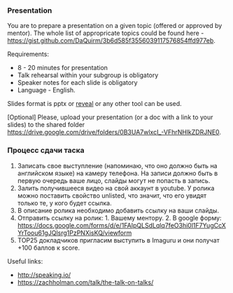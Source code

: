 ### Presentation
You are to prepare a presentation on a given topic (offered or approved by mentor). The whole list of appropricate topics could be found here - https://gist.github.com/DaQuirm/3b6d585f3556039117576854ffd977eb.

Requirements:
* 8 - 20 minutes for presentation
* Talk rehearsal within your subgroup is obligatory
* Speaker notes for each slide is obligatory
* Language - English.

Slides format is pptx or [reveal](https://github.com/hakimel/reveal.js/) or any other tool can be used.

[Optional] Please, upload your presentation (or a doc with a link to your slides) to the shared folder https://drive.google.com/drive/folders/0B3UA7wlxcI_-VFhrNHlkZDRJNE0.

### Процесс сдачи таска
  1. Записать свое выступление (напоминаю, что оно должно быть на английском языке) на камеру телефона. На записи должно быть в первую очередь ваше лицо, слайды могут не попасть в запись. 
  2. Залить получившееся видео на свой аккаунт в youtube. У ролика можно поставить свойство unlisted, что значит, что его увидят только те, у кого будет ссылка. 
  3. В описание ролика необходимо добавить ссылку на ваши слайды.
  4. Отправить ссылку на ролик:
         1. Вашему ментору.
         2. В google форму: https://docs.google.com/forms/d/e/1FAIpQLSdLqlq7feO3hi0l1F7YugCcXYrToou61gJQlsrg1PzPNXisKQ/viewform
  5. TOP25 докладчиков пригласим выступить в Imaguru и они получат +100 баллов к score.
 

Useful links:
* http://speaking.io/
* https://zachholman.com/talk/the-talk-on-talks/
